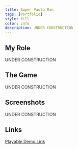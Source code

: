 ```yaml
---
title: Super Paulo Man
tags: [Portfolio]
style: fill
color: info
description: UNDER CONSTRUCTION
---
```


## My Role
UNDER CONSTRUCTION

## The Game
UNDER CONSTRUCTION

## Screenshots
UNDER CONSTRUCTION

## Links

[Playable Demo Link](https://sharemygame.com/@pauloman/super-paulo-man)
